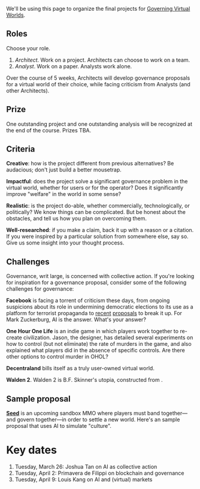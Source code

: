 We'll be using this page to organize the final projects for [Governing Virtual Worlds](https://hls.harvard.edu/academics/curriculum/catalog/default.aspx?o=72386).

## Roles

Choose your role.

1. *Architect*. Work on a project. Architects can choose to work on a team.
2. *Analyst*. Work on a paper. Analysts work alone.

Over the course of 5 weeks, Architects will develop governance proposals for a virtual world of their choice, while facing criticism from Analysts (and other Architects).

## Prize

One outstanding project and one outstanding analysis will be recognized at the end of the course. Prizes TBA.

## Criteria

**Creative**: how is the project different from previous alternatives? Be audacious; don't just build a better mousetrap.

**Impactful**: does the project solve a significant governance problem in the virtual world, whether for users or for the operator? Does it significantly improve "welfare" in the world in some sense?

**Realistic**: is the project do-able, whether commercially, technologically, or politically? We know things can be complicated. But be honest about the obstacles, and tell us how you plan on overcoming them.

**Well-researched**: if you make a claim, back it up with a reason or a citation. If you were inspired by a particular solution from somewhere else, say so. Give us some insight into your thought process.

## Challenges

Governance, writ large, is concerned with collective action. If you're looking for inspiration for a governance proposal, consider some of the following challenges for governance:

**Facebook** is facing a torrent of criticism these days, from ongoing suspicions about its role in undermining democratic elections to its use as a platform for terrorist propaganda to [recent](https://medium.com/@teamwarren/heres-how-we-can-break-up-big-tech-9ad9e0da324c) [proposals](https://www.nytimes.com/2019/03/19/opinion/facebook-antitrust-investigation.html?action=click&module=Opinion&pgtype=Homepage) to break it up. For Mark Zuckerburg, AI is the answer. What's your answer?

**One Hour One Life** is an indie game in which players work together to re-create civilization. Jason, the designer, has detailed several experiments on how to control (but not eliminate) the rate of murders in the game, and also explained what players did in the absence of specific controls. Are there other options to control murder in OHOL?

**Decentraland** bills itself as a truly user-owned virtual world. 

**Walden 2**. Walden 2 is B.F. Skinner's utopia, constructed from .

## Sample proposal

[**Seed**](www.seed-project.io) is an upcoming sandbox MMO where players must band together—and govern together—in order to settle a new world. Here's an sample proposal that uses AI to simulate "culture".

# Key dates

1. Tuesday, March 26: Joshua Tan on AI as collective action
2. Tuesday, April 2: Primavera de Filippi on blockchain and governance
3. Tuesday, April 9: Louis Kang on AI and (virtual) markets
